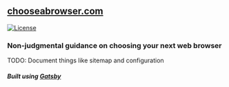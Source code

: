 ## [chooseabrowser.com](https://chooseabrowser.com)

[![License](https://img.shields.io/github/license/EnKrypt/chooseabrowser.com.svg)](https://raw.githubusercontent.com/EnKrypt/arvind.io/master/LICENSE)

### Non-judgmental guidance on choosing your next web browser

TODO: Document things like sitemap and configuration

##### Built using [Gatsby](https://www.gatsbyjs.org/)
